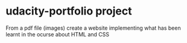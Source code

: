 # udacity-portfolio project
From a pdf file (images) create a website implementing what has been learnt in the ocurse about HTML and CSS
